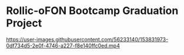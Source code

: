 # Rollic-oFON Bootcamp Graduation Project

https://user-images.githubusercontent.com/56233140/153831973-0df734d5-2e0f-4746-a227-f8e140ffc0ed.mp4

